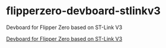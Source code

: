 # flipperzero-devboard-stlinkv3
Devboard for Flipper Zero based on ST-Link V3

[Devboard for Flipper Zero based on ST-Link V3
](https://docs.flipperzero.one/ru/development/hardware/devboard-stlinkV3/)
